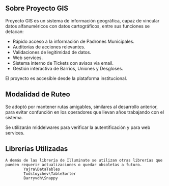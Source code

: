 

## Sobre Proyecto GIS

Proyecto GIS es un sistema de información geográfica, capaz de vincular datos alfanuméricos con datos cartográficos, entre sus funciones se detacan:

- Rápido acceso a la información de Padrones Municipales.
- Auditorías de acciones relevantes.
- Validaciones de legitimidad de datos.
- Web services.
- Sistema interno de Tickets con avisos via email.
- Gestión interactiva de Barrios, Uniones y Desgloses.

El proyecto es accesible desde la plataforma institucional.

## Modalidad de Ruteo

Se adoptó por mantener rutas amigables, similares al desarrollo anterior, para evitar confunción en los operadores que llevan años trabajando con el sistema. 

Se utilizarán middelwares para verificar la autentificación y para web services.

## Librerías Utilizadas
	A demás de las librería de Illuminate se utilizan otras librerías que pueden requerir actualizaciones o quedar obsoletas a futuro.
			Yajra\DataTables
			Todstoychev\TableSorter
			Barryvdh\Snappy
